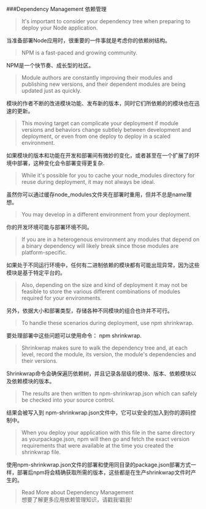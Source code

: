 ###Dependency Management 依赖管理

>It's important to consider your dependency tree when preparing to deploy your Node application.  

当准备部署Node应用时，很重要的一件事就是考虑你的依赖树结构。  
>NPM is a fast-paced and growing community.  

NPM是一个快节奏、成长型的社区。  

>Module authors are constantly improving their modules and publishing new versions, and their dependent modules are being updated just as quickly.  

模块的作者不断的改进模块功能、发布新的版本，同时它们所依赖的的模块也在迅速的更新。  

>This moving target can complicate your deployment if module versions and behaviors change subtlely between development and deployment, or even from one deploy to deploy in a scaled environment.    

如果模块的版本和功能在开发和部署间有微妙的变化，或者甚至在一个扩展了的环境中部署，这种变化会令部署变得更复杂.  

>While it's possible for you to cache your node_modules directory for reuse during deployment, it may not always be ideal.  

虽然你可以通过缓存node_modules文件夹在部署时重用，但并不总是name理想。    
>You may develop in a different environment from your deployment.  

你的开发环境可能与部署环境不同。

>If you are in a heterogenous environment any modules that depend on a binary dependency will likely break since those modules are platform-specific.  

如果处于不同运行环境中，任何有二进制依赖的模块都有可能出现异常，因为这些模块是基于特定平台的。  

>Also, depending on the size and kind of deployment it may not be feasible to store the various different combinations of modules required for your environments.   

另外，依据大小和部署类型，存储各种不同模块的组合也许并不可行。  


>To handle these scenarios during deployment, use npm shrinkwrap.  

要处理部署中这些问题可以使用命令： npm shrinkwrap.  
>Shrinkwrap makes sure to walk the dependency tree and, at each level, record the module, its version, the module's dependencies and their versions.  

Shrinkwrap命令会确保遍历依赖树，并且记录各层级的模块、版本、依赖模块以及依赖模块的版本。  
>The results are then written to npm-shrinkwrap.json which can safely be checked into your source control.  

结果会被写入到 npm-shrinkwrap.json文件中，它可以安全的加入到你的源码控制中。
>When you deploy your application with this file in the same directory as yourpackage.json, npm will then go and fetch the exact version requirements that were available at the time you created the shrinkwrap file.    

使用npm-shrinkwrap.json文件的部署和使用同目录的package.json部署方式一样，部署后npm将会精确获取所需的版本，这些都是在生产shrinkwrap文件时产生的。  


>Read More about Dependency Management  
想要了解更多应用依赖管理知识，请戳我!戳我!  
